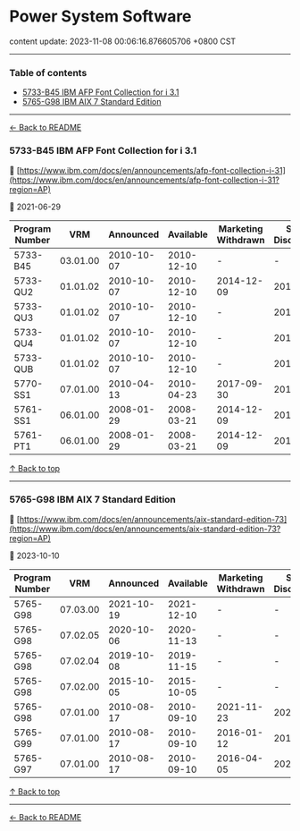 # Power System Software

content update: 2023-11-08 00:06:16.876605706 +0800 CST

---

### Table of contents


- [5733-B45 IBM AFP Font Collection for i 3.1](#5733-b45-ibm-afp-font-collection-for-i-31)
- [5765-G98 IBM AIX 7 Standard Edition](#5765-g98-ibm-aix-7-standard-edition)

---

[← Back to README](../README.md)





### 5733-B45 IBM AFP Font Collection for i 3.1

🔗 [https://www.ibm.com/docs/en/announcements/afp-font-collection-i-31](https://www.ibm.com/docs/en/announcements/afp-font-collection-i-31?region=AP)

📅 2021-06-29

| Program Number | VRM | Announced | Available | Marketing Withdrawn | Service Discontinued |
| --- | --- | --- | --- | --- | --- |
| 5733-B45 | 03.01.00 | 2010-10-07 | 2010-12-10 | - | - |
| 5733-QU2 | 01.01.02 | 2010-10-07 | 2010-12-10 | 2014-12-09 | 2015-09-30 |
| 5733-QU3 | 01.01.02 | 2010-10-07 | 2010-12-10 | - | 2015-09-30 |
| 5733-QU4 | 01.01.02 | 2010-10-07 | 2010-12-10 | - | 2015-09-30 |
| 5733-QUB | 01.01.02 | 2010-10-07 | 2010-12-10 | - | 2015-09-30 |
| 5770-SS1 | 07.01.00 | 2010-04-13 | 2010-04-23 | 2017-09-30 | 2018-04-30 |
| 5761-SS1 | 06.01.00 | 2008-01-29 | 2008-03-21 | 2014-12-09 | 2015-09-30 |
| 5761-PT1 | 06.01.00 | 2008-01-29 | 2008-03-21 | 2014-12-09 | 2015-09-30 |





[↑ Back to top](#table-of-contents)

---





### 5765-G98 IBM AIX 7 Standard Edition

🔗 [https://www.ibm.com/docs/en/announcements/aix-standard-edition-73](https://www.ibm.com/docs/en/announcements/aix-standard-edition-73?region=AP)

📅 2023-10-10

| Program Number | VRM | Announced | Available | Marketing Withdrawn | Service Discontinued |
| --- | --- | --- | --- | --- | --- |
| 5765-G98 | 07.03.00 | 2021-10-19 | 2021-12-10 | - | - |
| 5765-G98 | 07.02.05 | 2020-10-06 | 2020-11-13 | - | - |
| 5765-G98 | 07.02.04 | 2019-10-08 | 2019-11-15 | - | - |
| 5765-G98 | 07.02.00 | 2015-10-05 | 2015-10-05 | - | - |
| 5765-G98 | 07.01.00 | 2010-08-17 | 2010-09-10 | 2021-11-23 | 2023-04-30 |
| 5765-G99 | 07.01.00 | 2010-08-17 | 2010-09-10 | 2016-01-12 | 2016-09-30 |
| 5765-G97 | 07.01.00 | 2010-08-17 | 2010-09-10 | 2016-04-05 | 2023-04-30 |





[↑ Back to top](#table-of-contents)

---



[← Back to README](../README.md)